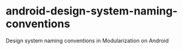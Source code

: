 # android-design-system-naming-conventions
Design system naming conventions in Modularization on Android
